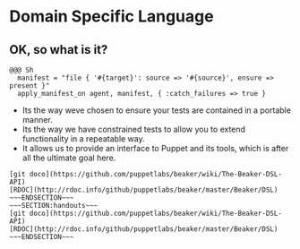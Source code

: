 <!SLIDE>
# Domain Specific Language #
## OK, so what is it? ##

    @@@ Sh
      manifest = "file { '#{target}': source => '#{source}', ensure => present }"
      apply_manifest_on agent, manifest, { :catch_failures => true }

* Its the way weve chosen to ensure your tests are contained in a portable manner.
* Its the way we have constrained tests to allow you to extend functionality in a repeatable way.
* It allows us to provide an interface to Puppet and its tools, which is after all the ultimate goal here. 

~~~SECTION:notes~~~
[git doco](https://github.com/puppetlabs/beaker/wiki/The-Beaker-DSL-API)
[RDOC](http://rdoc.info/github/puppetlabs/beaker/master/Beaker/DSL)
~~~ENDSECTION~~~
~~~SECTION:handouts~~~
[git doco](https://github.com/puppetlabs/beaker/wiki/The-Beaker-DSL-API)
[RDOC](http://rdoc.info/github/puppetlabs/beaker/master/Beaker/DSL)
~~~ENDSECTION~~~

